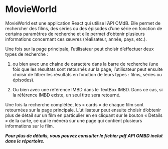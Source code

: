 # MovieWorld

MovieWorld est une application React qui utilise l’API OMdB. Elle permet de rechercher des films, des séries ou des épisodes d’une série en fonction de certains paramètres de recherche et elle permet d’obtenir plusieurs informations concernant ces œuvres (réalisateur, année, pays, etc.).  

Une fois sur la page principale, l’utilisateur peut choisir d’effectuer deux types de recherche :  

1) ou bien avec une chaine de caractère dans la barre de recherche (une fois que les résultats sont retournés sur la page, l’utilisateur peut ensuite choisir de filtrer les résultats en fonction de leurs types : films, séries ou épisodes).  

2) Ou bien avec une référence IMBD dans le TextBox IMBD. Dans ce cas, si la référence IMBD existe, un seul titre sera retourné.

Une fois la recherche complétée, les « cards » de chaque film sont retournées sur la page principale. L’utilisateur peut ensuite choisir d’obtenir plus de détail sur un film en particulier en en cliquant sur le bouton « Details » de la carte, ce qui le mènera sur une page qui contient plusieurs informations sur le film.

***Pour plus de détails, vous pouvez consulter le fichier pdf API OMBD inclut dans le répertoire.***
